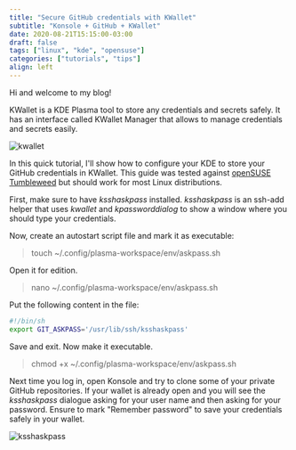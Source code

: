 ```yaml
---
title: "Secure GitHub credentials with KWallet"
subtitle: "Konsole + GitHub + KWallet"
date: 2020-08-21T15:15:00-03:00
draft: false
tags: ["linux", "kde", "opensuse"]
categories: ["tutorials", "tips"]
align: left
---
```


Hi and welcome to my blog!

KWallet is a KDE Plasma tool to store any credentials and secrets safely. It has an interface called KWallet Manager that allows to manage credentials and secrets easily.

![kwallet](/img/secure-github-credentials-kwallet/kwallet.png)

In this quick tutorial, I'll show how to configure your KDE to store your GitHub credentials in KWallet. This guide was tested against [openSUSE Tumbleweed](https://www.opensuse.org/) but should work for most Linux distributions.

First, make sure to have _ksshaskpass_ installed. _ksshaskpass_ is an ssh-add helper that uses _kwallet_ and _kpassworddialog_ to show a window where you should type your credentials.

Now, create an autostart script file and mark it as executable:

>touch ~/.config/plasma-workspace/env/askpass.sh

Open it for edition.

>nano ~/.config/plasma-workspace/env/askpass.sh

Put the following content in the file:

```bash
#!/bin/sh
export GIT_ASKPASS='/usr/lib/ssh/ksshaskpass'

```

Save and exit. Now make it executable.

>chmod +x ~/.config/plasma-workspace/env/askpass.sh

Next time you log in, open Konsole and try to clone some of your private GitHub repositories.
If your wallet is already open and you will see the _ksshaskpass_ dialogue asking for your user name and then asking for your password. Ensure to mark "Remember password" to save your credentials safely in your wallet.

![ksshaskpass](/img/secure-github-credentials-kwallet/ksshaskpass.png)